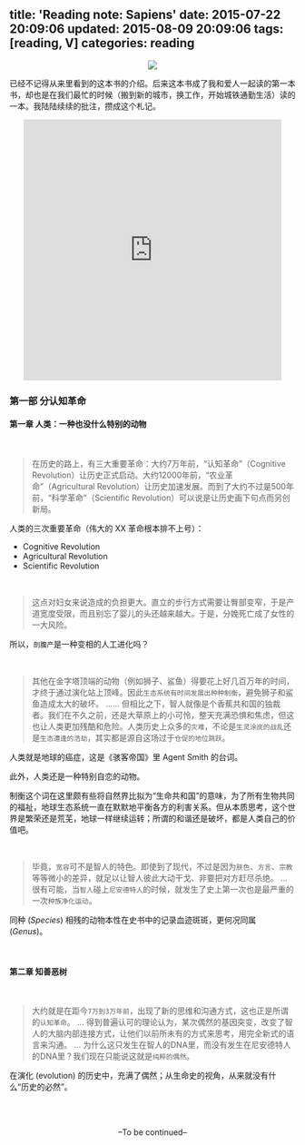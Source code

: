 title: 'Reading note: Sapiens'
date: 2015-07-22 20:09:06
updated: 2015-08-09 20:09:06
tags: [reading, V] 
categories: reading
---

<div align=center>
<img src="http://daweih.github.io/images/sapiens.jpg">
</div>

已经不记得从来里看到的这本书的介绍。后来这本书成了我和爱人一起读的第一本书，却也是在我们最忙的时候（搬到新的城市，换工作，开始城铁通勤生活）读的一本。我陆陆续续的批注，攒成这个札记。

<div align=center>
<iframe scrolling="value" src="http://daweih.github.io/js/sapiens.html/index.html" width=90% height=460px frameborder="0" scrolling="yes"></iframe>
</div>

### 第一部 分认知革命

#### 第一章 人类：一种也没什么特别的动物
<br>

>在历史的路上，有三大重要革命：大约7万年前，“认知革命”（Cognitive Revolution）让历史正式启动。大约12000年前，“农业革命”（Agricultural Revolution）让历史加速发展。而到了大约不过是500年前，“科学革命”（Scientific Revolution）可以说是让历史画下句点而另创新局。

人类的三次重要革命（伟大的 XX 革命根本排不上号）：
  - Cognitive Revolution
  - Agricultural Revolution
  - Scientific Revolution

<br>

> 这点对妇女来说造成的负担更大。直立的步行方式需要让臀部变窄，于是产道宽度受限，而且别忘了婴儿的头还越来越大。于是，分娩死亡成了女性的一大风险。

所以，`剖腹产`是一种变相的人工进化吗？

<br>

>其他在金字塔顶端的动物（例如狮子、鲨鱼）得要花上好几百万年的时间，才终于通过演化站上顶峰。因此`生态系统有时间发展出种种制衡`，避免狮子和鲨鱼造成太大的破坏。
......
但相比之下，智人就像是个香蕉共和国的独裁者。我们在不久之前，还是大草原上的小可怜，整天充满恐惧和焦虑，但这也让人类更加残酷和危险。人类历史上众多的`灾难`，不论是`生灵涂炭的战乱`还是`生态遭逢的浩劫`，其实都是源自这场过于`仓促的地位跳跃`。

人类就是地球的癌症，这是《骇客帝国》里 Agent Smith 的台词。

此外，人类还是一种特别自恋的动物。

制衡这个词在这里颇有些将自然界比拟为“生命共和国”的意味，为了所有生物共同的福祉，地球生态系统一直在默默地平衡各方的利害关系。但从本质思考，这个世界是繁荣还是荒芜，地球一样继续运转；所谓的和谐还是破坏，都是人类自己的价值吧。

<br>

>毕竟，`宽容`可不是智人的特色。即使到了现代，不过是因为`肤色`、`方言`、`宗教`等等微小的差异，就足以让智人彼此大动干戈、非要把对方赶尽杀绝。
...
很有可能，当`智人`碰上`尼安德特人`的时候，就发生了史上第一次也是最严重的一次`种族净化运动`。

同种 (*Species*) 相残的动物本性在史书中的记录血迹斑斑，更何况同属 (*Genus*)。

<br>

#### 第二章 知善恶树

<br>

>大约就是在距今`7万到3万年前`，出现了新的思维和沟通方式，这也正是所谓的`认知革命`。
...
得到普遍认可的理论认为，某次偶然的基因突变，改变了智人的大脑内部连接方式，让他们以前所未有的方式来思考，用完全新式的语言来沟通。
...
为什么这只发生在智人的DNA里，而没有发生在尼安德特人的DNA里？我们现在只能说这就是`纯粹的偶然`。

在演化 (evolution) 的历史中，充满了偶然；从生命史的视角，从来就没有什么“历史的必然”。

<br><br><center>–To be continued–

